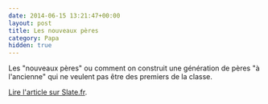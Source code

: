 ```yaml
---
date: 2014-06-15 13:21:47+00:00
layout: post
title: Les nouveaux pères
category: Papa
hidden: true
---
```


Les "nouveaux pères" ou comment on construit une génération de pères "à l'ancienne" qui ne veulent pas être des premiers de la classe.

[Lire l'article sur Slate.fr](http://www.slate.fr/story/88063/les-nouveaux-peres-ne-sont-pas-des-gens-fabuleux).
